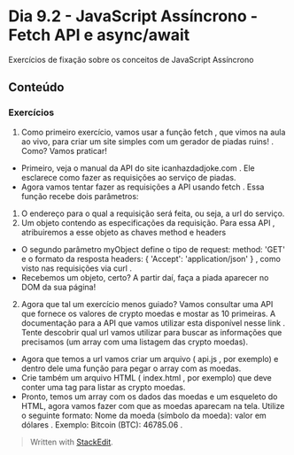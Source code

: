 # Dia 9.2 - JavaScript Assíncrono - Fetch API e async/await

Exercícios de fixação sobre os conceitos de JavaScript Assíncrono

## Conteúdo

### Exercícios
1. Como primeiro exercício, vamos usar a função fetch , que vimos na aula ao vivo, para criar um site simples com um gerador de piadas ruins! . Como? Vamos praticar!
- Primeiro, veja o manual da API do site icanhazdadjoke.com . Ele esclarece como fazer as requisições ao serviço de piadas.
- Agora vamos tentar fazer as requisições a API usando fetch . Essa função recebe dois parâmetros:
1. O endereço para o qual a requisição será feita, ou seja, a url do serviço.
2. Um objeto contendo as especificações da requisição. Para essa API , atribuiremos a esse objeto as chaves method e headers
- O segundo parâmetro myObject define o tipo de request: method: 'GET' e o formato da resposta headers: { 'Accept': 'application/json' } , como visto nas requisições via curl .
- Recebemos um objeto, certo? A partir daí, faça a piada aparecer no DOM da sua página!

2.  Agora que tal um exercício menos guiado? Vamos consultar uma API que fornece os valores de crypto moedas e mostar as 10 primeiras.
A documentação para a API que vamos utilizar esta disponível nesse link .
Tente descobrir qual url vamos utilizar para buscar as informações que precisamos (um array com uma listagem das crypto moedas).
- Agora que temos a url vamos criar um arquivo ( api.js , por exemplo) e dentro dele uma função para pegar o array com as moedas.
- Crie também um arquivo HTML ( index.html , por exemplo) que deve conter uma tag para listar as crypto moedas.
- Pronto, temos um array com os dados das moedas e um esqueleto do HTML, agora vamos fazer com que as moedas aparecam na tela. Utilize o seguinte formato: Nome da moeda (símbolo da moeda): valor em dólares . Exemplo: Bitcoin (BTC): 46785.06 .


>Written with [StackEdit](https://stackedit.io/).
